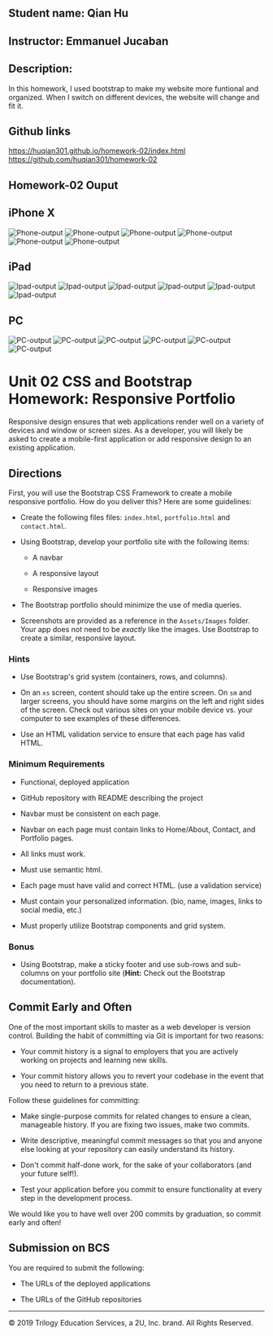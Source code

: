 ## Student name: Qian Hu
## Instructor: Emmanuel Jucaban
## Description: 
In this homework, I used bootstrap to make my website more funtional and organized.
When I switch on different devices, the website will change and fit it.
## Github links
https://huqian301.github.io/homework-02/index.html
https://github.com/huqian301/homework-02


## Homework-02 Ouput
## iPhone X 
![Phone-output](./Assets/output-image/Phone%201.png)
![Phone-output](./Assets/output-image/Phone%202.png)
![Phone-output](./Assets/output-image/Phone%203.png)
![Phone-output](./Assets/output-image/Phone%204.png)
![Phone-output](./Assets/output-image/Phone%205.png)
![Phone-output](./Assets/output-image/Phone%206.png)

## iPad


![Ipad-output](./Assets/output-image/Ipad%201.png)
![Ipad-output](./Assets/output-image/Ipad%202.png)
![Ipad-output](./Assets/output-image/Ipad%203.png)
![Ipad-output](./Assets/output-image/Ipad%204.png)
![Ipad-output](./Assets/output-image/Ipad%205.png)
![Ipad-output](./Assets/output-image/Ipad%206.png)

## PC

![PC-output](./Assets/output-image/PC%201.png)
![PC-output](./Assets/output-image/PC%202.png)
![PC-output](./Assets/output-image/PC%203.png)
![PC-output](./Assets/output-image/PC%204.png)
![PC-output](./Assets/output-image/PC%205.png)
![PC-output](./Assets/output-image/PC%206.png)














# Unit 02 CSS and Bootstrap Homework: Responsive Portfolio

Responsive design ensures that web applications render well on a variety of devices and window or screen sizes. As a developer, you will likely be asked to create a mobile-first application or add responsive design to an existing application. 


## Directions

First, you will use the Bootstrap CSS Framework to create a mobile responsive portfolio. How do you deliver this? Here are some guidelines:

* Create the following files files: `index.html`, `portfolio.html` and `contact.html`.

* Using Bootstrap, develop your portfolio site with the following items:

   * A navbar

   * A responsive layout

   * Responsive images

* The Bootstrap portfolio should minimize the use of media queries.

* Screenshots are provided as a reference in the `Assets/Images` folder. Your app does not need to be _exactly_ like the images. Use Bootstrap to create a similar, responsive layout.

### Hints

* Use Bootstrap's grid system (containers, rows, and columns).

* On an `xs` screen, content should take up the entire screen. On `sm` and larger screens, you should have some margins on the left and right sides of the screen. Check out various sites on your mobile device vs. your computer to see examples of these differences.

* Use an HTML validation service to ensure that each page has valid HTML.

### Minimum Requirements

* Functional, deployed application

* GitHub repository with README describing the project

* Navbar must be consistent on each page.

* Navbar on each page must contain links to Home/About, Contact, and Portfolio pages.

* All links must work.

* Must use semantic html.

* Each page must have valid and correct HTML. (use a validation service)

* Must contain your personalized information. (bio, name, images, links to social media, etc.)

* Must properly utilize Bootstrap components and grid system.


### Bonus

* Using Bootstrap, make a sticky footer and use sub-rows and sub-columns on your portfolio site (**Hint:** Check out the Bootstrap documentation).


## Commit Early and Often

One of the most important skills to master as a web developer is version control. Building the habit of committing via Git is important for two reasons:

* Your commit history is a signal to employers that you are actively working on projects and learning new skills.

* Your commit history allows you to revert your codebase in the event that you need to return to a previous state.

Follow these guidelines for committing:

* Make single-purpose commits for related changes to ensure a clean, manageable history. If you are fixing two issues, make two commits.

* Write descriptive, meaningful commit messages so that you and anyone else looking at your repository can easily understand its history.

* Don't commit half-done work, for the sake of your collaborators (and your future self!).

* Test your application before you commit to ensure functionality at every step in the development process.

We would like you to have well over 200 commits by graduation, so commit early and often!


## Submission on BCS

You are required to submit the following:

* The URLs of the deployed applications

* The URLs of the GitHub repositories

- - -

© 2019 Trilogy Education Services, a 2U, Inc. brand. All Rights Reserved.
